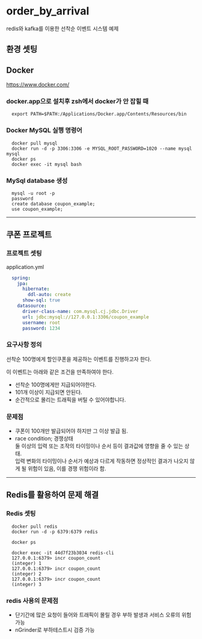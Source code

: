 # order_by_arrival

redis와 kafka를 이용한 선착순 이벤트 시스템 예제



## 환경 셋팅

## Docker

https://www.docker.com/

### docker.app으로 설치후 zsh에서 docker가 안 잡힐 때

```shell
  export PATH=$PATH:/Applications/Docker.app/Contents/Resources/bin
```

### Docker MySQL 실행 명령어

```shell
  docker pull mysql
  docker run -d -p 3306:3306 -e MYSQL_ROOT_PASSWORD=1020 --name mysql mysql
  docker ps
  docker exec -it mysql bash
```

### MySql database 생성

```shell
  mysql -u root -p
  password
  create database coupon_example;
  use coupon_example;
```

---

## 쿠폰 프로젝트 

### 프로젝트 셋팅

application.yml

```yaml
  spring:
    jpa:
      hibernate:
        ddl-auto: create
      show-sql: true
    datasource:
      driver-class-name: com.mysql.cj.jdbc.Driver
      url: jdbc:mysql://127.0.0.1:3306/coupon_example
      username: root
      password: 1234
```

### 요구사항 정의

선착순 100명에게 할인쿠폰을 제공하는 이벤트를 진행하고자 한다.  
  
이 이벤트는 아래와 같은 조건을 만족하여야 한다.  
  
- 선착순 100명에게만 지급되어야한다.
- 101개 이상이 지급되면 안된다.
- 순간적으로 몰리는 트래픽을 버틸 수 있어야합니다.

### 문제점

- 쿠폰이 100개만 발급되어야 하지만 그 이상 발급 됨.
- race condition; 경쟁상태  
  둘 이상의 입력 또는 조작의 타이밍이나 순서 등이 결과값에 영향을 줄 수 있는 상태.  
  입력 변화의 타이밍이나 순서가 예상과 다르게 작동하면 정상적인 결과가 나오지 않게 될 위험이 있음, 이를 경쟁 위험이라 함.

---

## Redis를 활용하여 문제 해결

### Redis 셋팅

```shell
  docker pull redis
  docker run -d -p 6379:6379 redis
```

```shell
  docker ps

  docker exec -it 44d7f23b3034 redis-cli
  127.0.0.1:6379> incr coupon_count
  (integer) 1
  127.0.0.1:6379> incr coupon_count
  (integer) 2
  127.0.0.1:6379> incr coupon_count
  (integer) 3
```

### redis 사용의 문제점

- 단기간에 많은 요청이 들어와 트래픽이 몰릴 경우 부하 발생과 서비스 오류의 위험가능
- nGrinder로 부하테스트시 검증 가능 